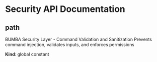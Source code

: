 # Security API Documentation

<a name="path"></a>

## path
BUMBA Security Layer - Command Validation and Sanitization
Prevents command injection, validates inputs, and enforces permissions

**Kind**: global constant  
